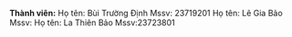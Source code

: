 **Thành viên:**
Họ tên: Bùi Trường Định
Mssv: 23719201
Họ tên: Lê Gia Bảo
Mssv:
Họ tên: La Thiên Bảo
Mssv:23723801
